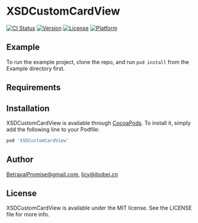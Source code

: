 # XSDCustomCardView

[![CI Status](https://img.shields.io/travis/BetrayalPromise@gmail.com/XSDCustomCardView.svg?style=flat)](https://travis-ci.org/BetrayalPromise@gmail.com/XSDCustomCardView)
[![Version](https://img.shields.io/cocoapods/v/XSDCustomCardView.svg?style=flat)](https://cocoapods.org/pods/XSDCustomCardView)
[![License](https://img.shields.io/cocoapods/l/XSDCustomCardView.svg?style=flat)](https://cocoapods.org/pods/XSDCustomCardView)
[![Platform](https://img.shields.io/cocoapods/p/XSDCustomCardView.svg?style=flat)](https://cocoapods.org/pods/XSDCustomCardView)

## Example

To run the example project, clone the repo, and run `pod install` from the Example directory first.

## Requirements

## Installation

XSDCustomCardView is available through [CocoaPods](https://cocoapods.org). To install
it, simply add the following line to your Podfile:

```ruby
pod 'XSDCustomCardView'
```

## Author

BetrayalPromise@gmail.com, licy@ibobei.cn

## License

XSDCustomCardView is available under the MIT license. See the LICENSE file for more info.
